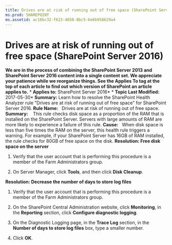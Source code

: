 ```yaml
---
title: Drives are at risk of running out of free space (SharePoint Server 2016)
ms.prod: SHAREPOINT
ms.assetid: ac16bc32-f623-4658-8bc5-6e6b958629a4
---
```



# Drives are at risk of running out of free space (SharePoint Server 2016)
 **We are in the process of combining the SharePoint Server 2013 and SharePoint Server 2016 content into a single content set. We appreciate your patience while we reorganize things. See the Applies To tag at the top of each article to find out which version of SharePoint an article applies to.** * **Applies to:** SharePoint Server 2016*  * **Topic Last Modified:** 2017-05-30* **Summary:** Learn how to resolve the SharePoint Health Analyzer rule "Drives are at risk of running out of free space" for SharePoint Server 2016. **Rule Name:**   Drives are at risk of running out of free space. **Summary:**    This rule checks disk space as a proportion of the RAM that is installed on the SharePoint Server. Servers with large amounts of RAM are more likely to experience a failure of this rule. **Cause:**   When disk space is less than five times the RAM on the server, this health rule triggers a warning. For example, if your SharePoint Server has 16GB of RAM installed, the rule checks for 80GB of free space on the disk. **Resolution: Free disk space on the server**
1. Verify that the user account that is performing this procedure is a member of the Farm Administrators group.
    
  
2. On Server Manager, click **Tools**, and then click **Disk Cleanup**.
    
  
 **Resolution: Decrease the number of days to store log files**
1. Verify that the user account that is performing this procedure is a member of the Farm Administrators group.
    
  
2. On the SharePoint Central Administration website, click **Monitoring**, in the **Reporting** section, click **Configure diagnostic logging**.
    
  
3. On the Diagnostic Logging page, in the **Trace Log** section, in the **Number of days to store log files** box, type a smaller number.
    
  
4. Click **OK**.
    
  

